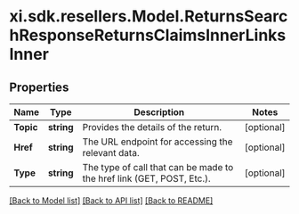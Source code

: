 # xi.sdk.resellers.Model.ReturnsSearchResponseReturnsClaimsInnerLinksInner

## Properties

Name | Type | Description | Notes
------------ | ------------- | ------------- | -------------
**Topic** | **string** | Provides the details of the return. | [optional] 
**Href** | **string** | The URL endpoint for accessing the relevant data. | [optional] 
**Type** | **string** | The type of call that can be made to the href link (GET, POST, Etc.). | [optional] 

[[Back to Model list]](../README.md#documentation-for-models) [[Back to API list]](../README.md#documentation-for-api-endpoints) [[Back to README]](../README.md)

